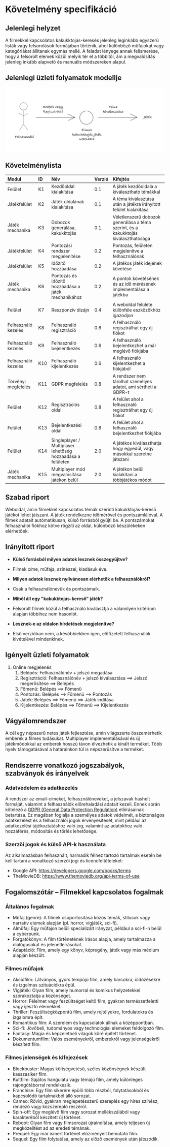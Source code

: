 # Követelmény specifikáció

## Jelenlegi helyzet
A filmekkel kapcsolatos kakukktojás-keresés jelenleg leginkább egyszerű listák vagy felsorolások formájában történik, ahol különböző műfajokat vagy kategóriákat állítanak egymás mellé. A feladat lényege annak felismerése, hogy a felsorolt elemek közül melyik tér el a többitől, ám a megvalósítás jelenleg inkább alapvető és manuális módszereken alapul.

## Jelenlegi üzleti folyamatok modellje
![Jelenlegi üzleti folyamatok modellje](./assets/jelenlegi_uzleti_folyamat_abra.png)

## Követelménylista
| Modul | ID | Név | Verzió | Kifejtés |
|:------|:---|:----|:-------|:---------|
| Felület | K1 | Kezdőoldal kialakítása | 0.1 | A játék kezdőoldala a kiválasztható témákkal |
| Játékfelület | K2 | Játék oldalának kialakítása | 0.1 | A téma kiválasztása után a játékra irányított felület kialakítása |
| Játék mechanika | K3 | Dobozok generálása, kakukktojás | 0.1 | Véletlenszerű dobozok generálása a téma szerint, és a kakukktojás kiválaszthatósága |
| Játékfelület | K4 | Pontozási rendszer megjelenítése | 0.2 | Pontozás, felületen megjelenítve a felhasználónak |
| Játékfelület | K5 | Időzítő hozzáadása | 0.2 | A játékos játék idejének követése |
| Játék mechanika | K6 | Pontozás és időzítő hozzáadása a játék mechanikához | 0.2 | A pontok követésének és az idő mérésének implementálása a játékba |
| Felület | K7 | Reszponzív dizájn | 0.4 | A weboldal felülete különféle eszközökhöz igazodjon |
| Felhasználó kezelés | K8 | Felhasználó regisztráció | 0.6 | A felhasználó regisztrálhat egy új fiókot |
| Felhasználó kezelés | K9 | Felhasználó bejelentkezés | 0.6 | A felhasználó bejelentkezhet a már meglévő fiókjába |
| Felhasználó kezelés | K10 | Felhasználó kijelentkezés | 0.6 | A felhasználó kijelentkezhet a fiókjából |
| Törvényi megfelelés | K11 | GDPR megfelelés | 0.8 | A rendszer nem tárolhat személyes adatot, ami sértheti a GDPR-t |
| Felület | K12 | Regisztrációs oldal | 0.8 | A felület ahol a felhasználó regisztrálhat egy új fiókot |
| Felület | K13 | Bejelentkezési oldal | 0.8 | A felület ahol a felhasználó bejelentkezhet fiókjába |
| Felület | K14 | Singleplayer / Multiplayer lehetőség hozzáadása a felületen | 2.0 | A játékos kiválaszthatja hogy egyedül, vagy másokkal szeretne játszani |
| Játék mechanika | K15 | Multiplayer mód megvalósítása játékon belül | 2.0 | A játékon belül kialakítani a többjátékos módot |

## Szabad riport

Weboldal, amin filmekkel kapcsolatos témák szerinti kakukktojás-kereső játékot lehet játszani. A játék rendelkezne időmérővel és pontszámlálóval. A filmek adatait autómatikusan, külső forrásból gyűjti be. A pontszámokat felhasználói fiókhoz kötve rögzíti az oldal, különböző készülékeken elérhetőek.

## Irányított riport

 - **Külső forrásból milyen adatok lesznek összegyűjtve?**
 - Filmek címe, műfaja, színészei, kiadásuk éve.

 - **Milyen adatok lesznek nyílvánosan elérhetők a felhasználókról?**
 - Csak a felhasználónevük és pontszámaik.

 - **Miből áll egy "kakukktojás-kereső" játék?**
 - Felsorolt filmek közül a felhasználó kiválasztja a valamilyen kritérium alapján többihez nem hasonlót.

 - **Lesznek-e az oldalon hírdetések megjelenítve?**
 - Első verzióban nem, a későbbiekben igen, előfizetett felhasználók kivételével mindenkinek.

## Igényelt üzleti folyamatok

1. Online megjelenés
    1. Belépés: Felhasználónév + jelszó megadása
    2. Regisztráció: Felhasználónév + jelszó kiválasztása ==> Jelszó megerősítése ==> Belépés
    3. Főmenü: Belépés ==> Főmenü
    4. Pontozás: Belépés ==> Főmenü ==> Pontozás
    5. Játék: Belépés ==> Főmenü ==> Játék indítása
    6. Kijelentkezés: Belépés ==> Főmenü ==> Kijelentkezés

## Vágyálomrendszer

A cél egy népszerű netes játék fejlesztése, amin világszerte összemérhetik emberek a filmes tudásukat. Multiplayer implementálásával és új játékmódokkal az emberek hosszú távon élvezhetik a kínált terméket. Több nyelv támogatásával a határainkon túl is népszerűsítve a terméket.

## Rendszerre vonatkozó jogszabályok, szabványok és irányelvek
### Adatvédelem és adatkezelés

A rendszer az email-címeket, felhasználóneveket, a jelszavak hashelt formáját, valamint a felhasználók előrehaladási adatait kezeli. Ennek során kötelező a [GDPR (General Data Protection Regulation)](https://eur-lex.europa.eu/legal-content/EN/TXT/?uri=CELEX:02016R0679-20160504) előírásainak betartása. Ez magában foglalja a személyes adatok védelmét, a biztonságos adatkezelést és a felhasználói jogok érvényesítését, mint például az adatkezelési tájékoztatáshoz való jog, valamint az adatokhoz való hozzáférés, módosítás és törlés lehetősége.

### Szerzői jogok és külső API-k használata
Az alkalmazásban felhasznált, harmadik félhez tartozó tartalmak esetén be kell tartani a vonatkozó szerzői jogi és licencfeltételeket:
-	Google API: https://developers.google.com/books/terms
-	TheMovieDB: https://www.themoviedb.org/api-terms-of-use

## Fogalomszótár – Filmekkel kapcsolatos fogalmak
### Általános fogalmak
-	Műfaj (genre): A filmek csoportosítása közös témák, stílusok vagy narratív elemek alapján (pl. horror, vígjáték, sci-fi).
-	Alműfaj: Egy műfajon belüli specializált irányzat, például a sci-fi-n belül a cyberpunk.
-	Forgatókönyv: A film történetének írásos alapja, amely tartalmazza a dialógusokat és jelenetleírásokat.
-	Adaptáció: Film, amely egy könyv, képregény, játék vagy más médium alapján készült.
### Filmes műfajok
-	Akciófilm: Látványos, gyors tempójú film, amely harcokra, üldözésekre és izgalmas szituációkra épül.
-	Vígjáték: Olyan film, amely humorral és komikus helyzetekkel szórakoztatja a közönséget.
-	Horror: Félelmet vagy feszültséget keltő film, gyakran természetfeletti vagy ijesztő elemekkel.
-	Thriller: Feszültségközpontú film, amely rejtélyekre, fordulatokra és izgalomra épít.
-	Romantikus film: A szerelem és kapcsolatok állnak a középpontban.
-	Sci-fi: Jövőbeli, tudományos vagy technológiai elemeket feldolgozó film.
-	Fantasy: Mágia és képzeletbeli világok köré épített történet.
-	Dokumentumfilm: Valós eseményekről, emberekről vagy jelenségekről készített film.
### Filmes jelenségek és kifejezések
-	Blockbuster: Magas költségvetésű, széles közönségnek készült kasszasiker film.
-	Kultfilm: Sajátos hangulatú vagy témájú film, amely különleges rajongótáborral rendelkezik.
-	Franchise: Egy film sikerére épülő több részből, folytatásokból és kapcsolódó tartalmakból álló sorozat.
-	Cameo: Rövid, gyakran meglepetésszerű szereplés egy híres színész, rendező vagy közszereplő részéről.
-	Spin-off: Egy meglévő film vagy sorozat mellékszálából vagy karakteréből készített új történet.
-	Reboot: Olyan film vagy filmsorozat újraindítása, amely teljesen új megközelítést ad az eredeti témának.
-	Prequel: Egy már ismert történet előzményeit bemutató film.
-	Sequel: Egy film folytatása, amely az előző események után játszódik.
